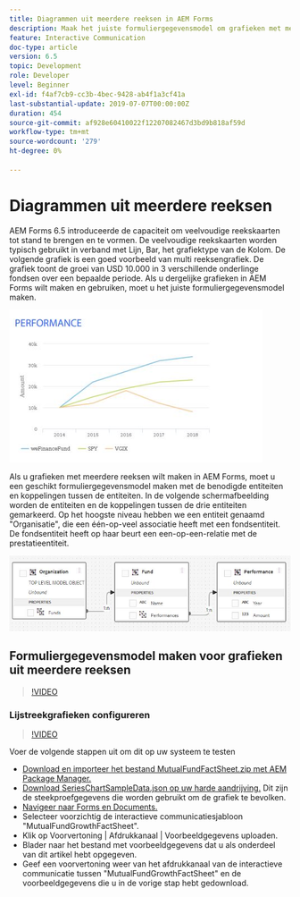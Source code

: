 ```yaml
---
title: Diagrammen uit meerdere reeksen in AEM Forms
description: Maak het juiste formuliergegevensmodel om grafieken met meerdere reeksen te maken in afdruk- en webkanaaldocumenten.
feature: Interactive Communication
doc-type: article
version: 6.5
topic: Development
role: Developer
level: Beginner
exl-id: f4af7cb9-cc3b-4bec-9428-ab4f1a3cf41a
last-substantial-update: 2019-07-07T00:00:00Z
duration: 454
source-git-commit: af928e60410022f12207082467d3bd9b818af59d
workflow-type: tm+mt
source-wordcount: '279'
ht-degree: 0%

---
```


# Diagrammen uit meerdere reeksen

AEM Forms 6.5 introduceerde de capaciteit om veelvoudige reekskaarten tot stand te brengen en te vormen. De veelvoudige reekskaarten worden typisch gebruikt in verband met Lijn, Bar, het grafiektype van de Kolom. De volgende grafiek is een goed voorbeeld van multi reeksengrafiek. De grafiek toont de groei van USD 10.000 in 3 verschillende onderlinge fondsen over een bepaalde periode. Als u dergelijke grafieken in AEM Forms wilt maken en gebruiken, moet u het juiste formuliergegevensmodel maken.

![Diagram met meerdere reeksen](assets/seriescharts.jfif)

Als u grafieken met meerdere reeksen wilt maken in AEM Forms, moet u een geschikt formuliergegevensmodel maken met de benodigde entiteiten en koppelingen tussen de entiteiten. In de volgende schermafbeelding worden de entiteiten en de koppelingen tussen de drie entiteiten gemarkeerd. Op het hoogste niveau hebben we een entiteit genaamd &quot;Organisatie&quot;, die een één-op-veel associatie heeft met een fondsentiteit. De fondsentiteit heeft op haar beurt een een-op-een-relatie met de prestatieentiteit.

![Formuliergegevensmodel](assets/formdatamodel.jfif)

## Formuliergegevensmodel maken voor grafieken uit meerdere reeksen

>[!VIDEO](https://video.tv.adobe.com/v/26352?quality=12&learn=on)

### Lijstreekgrafieken configureren

>[!VIDEO](https://video.tv.adobe.com/v/26353?quality=12&learn=on)

Voer de volgende stappen uit om dit op uw systeem te testen

* [Download en importeer het bestand MutualFundFactSheet.zip met AEM Package Manager.](assets/mutualfundfactsheet.zip)
* [Download SeriesChartSampleData.json op uw harde aandrijving.](assets/serieschartsampledata.json) Dit zijn de steekproefgegevens die worden gebruikt om de grafiek te bevolken.
* [Navigeer naar Forms en Documents.](http://localhost:4502/aem/forms.html/content/dam/formsanddocuments)
* Selecteer voorzichtig de interactieve communicatiesjabloon &quot;MutualFundGrowthFactSheet&quot;.
* Klik op Voorvertoning | Afdrukkanaal | Voorbeeldgegevens uploaden.
* Blader naar het bestand met voorbeeldgegevens dat u als onderdeel van dit artikel hebt opgegeven.
* Geef een voorvertoning weer van het afdrukkanaal van de interactieve communicatie tussen &quot;MutualFundGrowthFactSheet&quot; en de voorbeeldgegevens die u in de vorige stap hebt gedownload.
